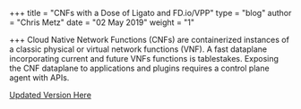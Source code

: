 +++
title = "CNFs with a Dose of Ligato and FD.io/VPP"
type = "blog"
author = "Chris Metz"
date = "02 May 2019"
weight = "1"

+++ 
Cloud Native Network Functions (CNFs) are containerized instances of a classic physical or virtual network functions (VNF). A fast dataplane incorporating current and future VNFs functions is tablestakes. Exposing the CNF dataplane to applications and plugins requires a control plane agent with APIs.
 <!--more--> 

[Updated Version Here](https://ligato.io/blog/cnf-ligato-fdio/)







